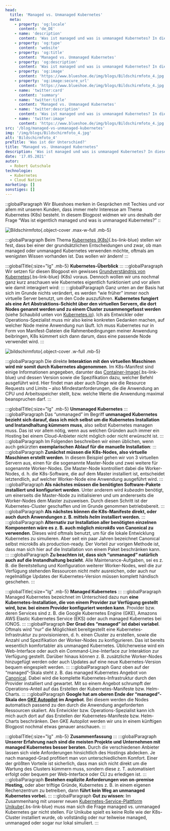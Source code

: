 ```yaml
---
head:
  title: 'Managed vs. Unmanaged Kubernetes'
  meta:
    - property: 'og:locale'
      content: 'de_DE'
    - name: 'description'
      content: 'Was ist managed und was is unmanaged Kubernetes? In diesem Blogpost widmen wir uns genau dieser Frage. Jetzt lesen!'
    - property: 'og:type'
      content: 'website'
    - property: 'og:title'
      content: 'Managed vs. Unmanaged Kubernetes'
    - property: 'og:description'
      content: 'Was ist managed und was is unmanaged Kubernetes? In diesem Blogpost widmen wir uns genau dieser Frage. Jetzt lesen!'
    - property: 'og:image'
      content: 'https://www.blueshoe.de/img/blogs/Bildschirmfoto_4.jpg'
    - property: 'og:image:secure_url'
      content: 'https://www.blueshoe.de/img/blogs/Bildschirmfoto_4.jpg'
    - name: 'twitter:card'
      content: 'summary'
    - name: 'twitter:title'
      content: 'Managed vs. Unmanaged Kubernetes'
    - name: 'twitter:description'
      content: 'Was ist managed und was is unmanaged Kubernetes? In diesem Blogpost widmen wir uns genau dieser Frage. Jetzt lesen!'
    - name: 'twitter:image'
      content: 'https://www.blueshoe.de/img/blogs/Bildschirmfoto_4.jpg'
src: '/blog/managed-vs-unmanaged-kubernetes'
img: '/img/blogs/Bildschirmfoto_4.jpg'
alt: 'Bildschirmfoto_4'
preTitle: 'Was ist der Unterschied?'
title: "Managed vs. Unmanaged Kubernetes"
description: 'Was ist managed und was is unmanaged Kubernetes? In diesem Blogpost widmen wir uns genau dieser Frage. Jetzt lesen!'
date: '17.05.2021'
autor:
  - Robert Gutschale
technologie: 
  - Kubernetes
  - Cloud Native
marketing: []
sonstiges: []
---
```

::globalParagraph
Wir Blueshoes merken in Gesprächen mit Techies und vor allem mit unseren Kunden, dass immer mehr Interesse am Thema Kubernetes (K8s) besteht. In diesem Blogpost widmen wir uns deshalb der Frage “Was ist eigentlich managed und was is unmanaged Kubernetes?”
::
<!--more-->

![Bildschirmfoto](/img/blogs/Bildschirmfoto_4.jpg){.object-cover .max-w-full .mb-5}

:::globalParagraph
Beim Thema [Kubernetes (K8s)](/loesungen/docker-kubernetes/){.bs-link-blue} stellen wir fest, dass bei einer der grundsätzlichen Entscheidungen und zwar, ob man managed oder unmanaged Kubernetes verwenden möchte, oftmals am wenigsten Wissen vorhanden ist. Das wollen wir ändern!
:::

:::globalTitle{:size="lg" .mb-5}
**Kubernetes-Überblick**
:::
:::globalParagraph
Wir setzen für diesen Blogpost ein gewisses [Grundverständnis von Kubernetes](/blog/kubernetes-development/){.bs-link-blue} (K8s) voraus. Dennoch wollen wir uns nochmal ganz kurz anschauen wie Kubernetes eigentlich funktioniert und vor allem wie damit interagiert wird:
:::
:::globalParagraph
Ganz unten an der Basis hat sich im Grunde nichts verändert, es werden “wie früher” immer noch virtuelle Server benutzt, um den Code auszuführen. **Kubernetes fungiert als eine Art Abstraktions-Schicht über den virtuellen Servern, die dort Nodes genannt werden und zu einem Cluster zusammengefasst werden** (siehe Schaubild unten von <a href="https://kubernetes.io/docs/concepts/overview/" class="text-bs-blue hover:underline hover:decoration-bs-blue hover:decoration-solid" target="_blank">Kubernetes.io</a>). Ich als Entwickler oder Operations-Spezialist muss mir also keine konkreten Gedanken machen, auf welcher Node meine Anwendung nun läuft. Ich muss Kubernetes nur in Form von Manifest-Dateien die Rahmenbedingungen meiner Anwendung beibringen, K8s kümmert sich dann darum, dass eine passende Node verwendet wird.
:::

![bildschirmfoto](/img/blogs/bildschirmfoto_1.jpg){.object-cover .w-full .mb-5}

:::globalParagraph
Die direkte **Interaktion mit den virtuellen Maschinen wird mir somit durch Kubernetes abgenommen**. Im K8s-Manifest sind einige Informationen angegeben, darunter das [Container-Image](/blog/strategien-fur-schlanke-docker-images/){.bs-link-blue} und dessen Version sowie die Spezifikation dazu, welcher Befehl ausgeführt wird. Hier findet man aber auch Dinge wie die Resource Requests und Limits – also Mindestanforderungen, die die Anwendung an CPU und Arbeitsspeicher stellt, bzw. welche Werte die Anwendung maximal beanspruchen darf.
:::

:::globalTitle{:size="lg" .mb-5}
**Unmanaged Kubernetes**
:::
:::globalParagraph
Das “unmanaged” im Begriff **unmanaged Kubernetes bezieht sich darauf, dass ich mich selbst um die Kubernetes Installation und Instandhaltung kümmern muss**, also selbst Kubernetes managen muss. Das ist vor allem nötig, wenn aus welchen Gründen auch immer ein Hosting bei einem Cloud-Anbieter nicht möglich oder nicht erwünscht ist.
:::
:::globalParagraph
Im Folgenden beschreiben wir einen üblichen, wenn auch gekürzten **exemplarischen Ablauf für die manuelle Installation**:
:::
:::globalParagraph
**Zunächst müssen die K8s-Nodes, also virtuelle Maschinen erstellt werden**. In diesem Beispiel gehen wir von 3 virtuellen Servern aus, einen für die sogenannte Master-Node und zwei weitere für sogenannte Worker-Nodes. Die Master-Node kontrolliert dabei die Worker-Nodes, d. h. die K8s-Software, die auf dem Master installiert ist, entscheidet letztendlich, auf welcher Worker-Node eine Anwendung ausgeführt wird.
:::
:::globalParagraph
**Als nächstes müssen die benötigten Software-Pakete installiert und konfiguriert werden**. Unter anderem wird _kubeadm_ benötigt, um einerseits die Master-Node zu initialisieren und um andererseits die Worker-Nodes dem Master zuzuweisen. Durch diesen Schritt ist der Kubernetes-Cluster geschaffen und im Grunde genommen betriebsbereit.
:::
:::globalParagraph
**Als nächstes können die K8s-Manifeste direkt, oder auch durch Anwendungen z. B. mittels _helm_ installiert werden.**
:::
:::globalParagraph
**Alternativ zur Installation aller benötigten einzelnen Komponenten wäre es z. B. auch möglich _microk8s_ von Canonical zu verwenden**. Dieses wird oftmals benutzt, um für die lokale Entwicklung Kubernetes zu simulieren. Aber seit ein paar Jahren bezeichnet Canonical selbst microk8s als production-ready. Der Vorteil zur vorigen Methode ist, dass man sich hier auf die Installation von einem Paket beschränken kann.
:::
:::globalParagraph
**Zu beachten ist, dass sich “unmanaged” natürlich auch auf die Instandhaltung bezieht**. Alle Maintenance-Aufgaben, sei es z. B. die Bereitstellung und Konfiguration weiterer Worker-Nodes, weil die zur Verfügung stehenden Ressourcen nicht mehr ausreichen, oder auch nur regelmäßige Updates der Kubernetes-Version müssen komplett händisch geschehen.
:::

:::globalTitle{:size="lg" .mb-5}
**Managed Kubernetes**
:::
:::globalParagraph
Managed Kubernetes bezeichnet im Unterschied dazu nun **eine Kubernetes-Installation, die von einem Provider zur Verfügung gestellt wird, bzw. bei einem Provider konfiguriert werden kann**. Provider bzw. deren Services sind z. B. die Google Kubernetes Engine (GKE), Amazons AWS Elastic Kubernetes Service (EKS) oder auch managed Kubernetes bei IONOS.
:::
:::globalParagraph
**Der Grad des “managed” ist dabei variabel**. Oftmals wird “nur” die Möglichkeit bereitgestellt eine Kubernetes-Infrastruktur zu provisionieren, d. h. einen Cluster zu erstellen, sowie die Anzahl und Spezifikation der Worker-Nodes zu konfigurieren. Das ist bereits wesentlich komfortabler als unmanaged Kubernetes. Üblicherweise wird ein Web-Interface oder auch ein Command-Line-Interface zur Interaktion zur Verfügung gestellt. Darüber hinaus können z. B. zusätzliche Worker-Nodes hinzugefügt werden oder auch Updates auf eine neue Kubernetes-Version bequem eingespielt werden.
:::
:::globalParagraph
Ganz oben auf der “managed”-Skala steht z. B. das managed Kubernetes Angebot von <a href="https://ubuntu.com/kubernetes/managed" class="text-bs-blue hover:underline hover:decoration-bs-blue hover:decoration-solid" target="_blank">Canonical</a>. Dabei wird die komplette Kubernetes-Infrastruktur durch den Provider installiert und gewartet. Mit so einem Angebot schrumpft der Operations-Anteil auf das Erstellen der Kubernetes-Manifeste bzw. Helm-Charts.
:::
:::globalParagraph
<b>Google hat am oberen Ende der “managed”-Skala den </b> **<a href="https://cloud.google.com/blog/products/containers-kubernetes/introducing-gke-autopilot" class="text-bs-blue hover:underline hover:decoration-bs-blue hover:decoration-solid" target="_blank">GKE Autopilot</a>** **im Angebot**. Bei diesem werden die Nodes automatisch passend zu den durch die Anwendung angeforderten Ressourcen skaliert. Als Entwickler bzw. Operations-Spezialist kann ich mich auch dort auf das Erstellen der Kubernetes-Manifeste bzw. Helm-Charts beschränken. Den GKE Autopilot werden wir uns in einem künftigen Blogpost nochmal etwas genauer anschauen.
:::

:::globalTitle{:size="lg" .mb-5}
**Zusammenfassung**
:::
:::globalParagraph
**Unserer Erfahrung nach sind die meisten Projekte und Unternehmen mit managed Kubernetes besser beraten.** Durch die verschiedenen Anbieter lassen sich viele Anforderungen hinsichtlich des Hostings abdecken. Je nach managed-Grad profitiert man von unterschiedlichem Komfort. Einer der größten Vorteile ist sicherlich, dass man sich nicht direkt um die Wartung des Clusters kümmern muss, sondern diese z. T. automatisiert erfolgt oder bequem per Web-Interface oder CLI zu erledigen ist.
:::
:::globalParagraph
**Bestehen explizite Anforderungen von on-premise Hosting,** oder aber triftige Gründe, Kubernetes z. B. in einem eigenen Rechenzentrum zu betreiben, dann **führt kein Weg an unmanaged Kubernetes vorbei.**
:::
:::globalParagraph
**Gut zu wissen:** Im Zusammenhang mit unserer neuen [Kubernetes-Service-Plattform Unikube](/loesungen/unikube/){.bs-link-blue} muss man sich die Frage managed vs. unmanaged Kubernetes gar nicht stellen. Für Unikube spielt es keine Rolle wie der K8s-Cluster installiert wurde, ob vollständig oder nur teilweise managed, unmanaged oder sogar nur lokal simuliert.
:::